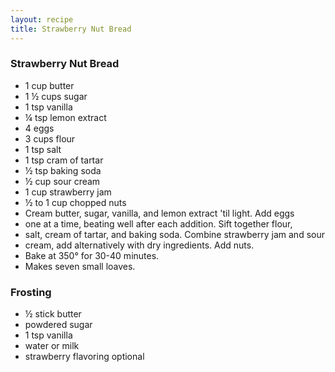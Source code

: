 ```yaml
---
layout: recipe
title: Strawberry Nut Bread
---
```


### Strawberry Nut Bread

* 1 cup butter
* 1 ½ cups sugar
* 1 tsp vanilla
* ¼ tsp lemon extract
* 4 eggs
* 3 cups flour
* 1 tsp salt
* 1 tsp cram of tartar
* ½ tsp baking soda
* ½ cup sour cream
* 1 cup strawberry jam
* ½ to 1 cup chopped nuts
* Cream butter, sugar, vanilla, and lemon extract \'til light. Add eggs
* one at a time, beating well after each addition. Sift together flour,
* salt, cream of tartar, and baking soda. Combine strawberry jam and sour
* cream, add alternatively with dry ingredients. Add nuts.
* Bake at 350° for 30-40 minutes.
* Makes seven small loaves.

### Frosting

* ½ stick butter
* powdered sugar
* 1 tsp vanilla
* water or milk
* strawberry flavoring optional

